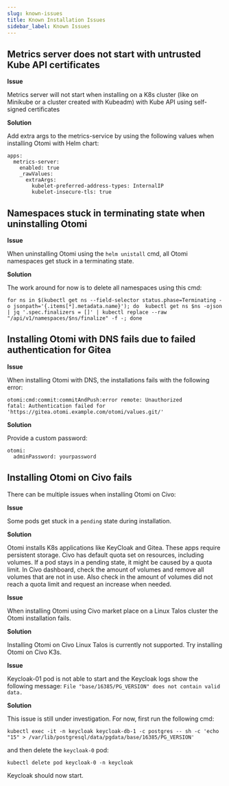 ```yaml
---
slug: known-issues
title: Known Installation Issues
sidebar_label: Known Issues
---
```



## Metrics server does not start with untrusted Kube API certificates

**Issue**

Metrics server will not start when installing on a K8s cluster (like on Minikube or a cluster created with Kubeadm) with Kube API using self-signed certificates

**Solution** 

Add extra args to the metrics-service by using the following values when installing Otomi with Helm chart:

```
apps:
  metrics-server:
    enabled: true
    _rawValues:
      extraArgs:
        kubelet-preferred-address-types: InternalIP
        kubelet-insecure-tls: true
```

## Namespaces stuck in terminating state when uninstalling Otomi

**Issue**

When uninstalling Otomi using the `helm unistall` cmd, all Otomi namespaces get stuck in a terminating state.

**Solution** 

The work around for now is to delete all namespaces using this cmd:

```
for ns in $(kubectl get ns --field-selector status.phase=Terminating -o jsonpath='{.items[*].metadata.name}'); do  kubectl get ns $ns -ojson | jq '.spec.finalizers = []' | kubectl replace --raw "/api/v1/namespaces/$ns/finalize" -f -; done
```


## Installing Otomi with DNS fails due to failed authentication for Gitea

**Issue**

When installing Otomi with DNS, the installations fails with the following error:

```
otomi:cmd:commit:commitAndPush:error remote: Unauthorized
fatal: Authentication failed for 'https://gitea.otomi.example.com/otomi/values.git/'
```

**Solution**

Provide a custom password:

```
otomi:
  adminPassword: yourpassword
```

## Installing Otomi on Civo fails

There can be multiple issues when installing Otomi on Civo:

**Issue**

Some pods get stuck in a `pending` state during installation.

**Solution**

Otomi installs K8s applications like KeyCloak and Gitea. These apps require persistent storage. Civo has default quota set on resources, including volumes. If a pod stays in a pending state, it might be caused by a quota limit. In Civo dashboard, check the amount of volumes and remove all volumes that are not in use. Also check in the amount of volumes did not reach a quota limit and request an increase when needed.

**Issue**

When installing Otomi using Civo market place on a Linux Talos cluster the Otomi installation fails.

**Solution**

Installing Otomi on Civo Linux Talos is currently not supported. Try installing Otomi on Civo K3s.

**Issue**

Keycloak-01 pod is not able to start and the Keycloak logs show the following message: `File "base/16385/PG_VERSION" does not contain valid data.`

**Solution**

This issue is still under investigation. For now, first run the following cmd:

```shell
kubectl exec -it -n keycloak keycloak-db-1 -c postgres -- sh -c 'echo "15" > /var/lib/postgresql/data/pgdata/base/16385/PG_VERSION'
```

and then delete the `keycloak-0` pod:

```shell
kubectl delete pod keycloak-0 -n keycloak
```

Keycloak should now start.

<!-- Currently, `metrics-server` is not by default installed on Linux Talos and also not by default installed by Otomi when using the `civo` provider. For now install metrics-server manually first before installing Otomi:

```bash
kubectl apply -f https://github.com/kubernetes-sigs/metrics-server/releases/latest/download/components.yaml
```

And add the following arguments to the deployment:

```yaml
      - args:
        - --kubelet-preferred-address-types=InternalIP
        - --kubelet-insecure-tls=true
```

Or install Otomi manually and add the following values:

```yaml
apps:
  metrics-server:
    enabled: true
    _rawValues:
      extraArgs:
        kubelet-preferred-address-types: InternalIP
        kubelet-insecure-tls: true
``` -->